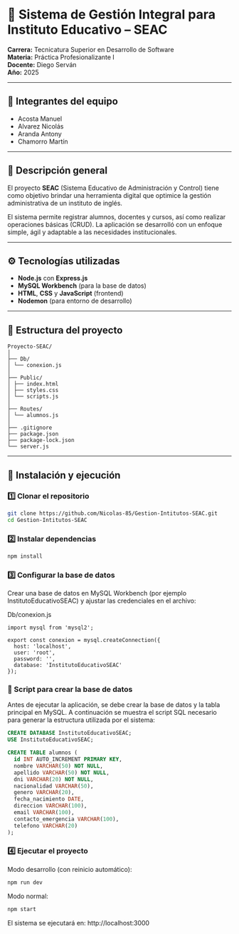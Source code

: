 # 🧩 Sistema de Gestión Integral para Instituto Educativo – SEAC

**Carrera:** Tecnicatura Superior en Desarrollo de Software  
**Materia:** Práctica Profesionalizante I  
**Docente:** Diego Serván  
**Año:** 2025  

---

## 👥 Integrantes del equipo
- Acosta Manuel  
- Alvarez Nicolás  
- Aranda Antony  
- Chamorro Martín  

---

## 🎯 Descripción general

El proyecto **SEAC** (Sistema Educativo de Administración y Control) tiene como objetivo brindar una herramienta digital que optimice la gestión administrativa de un instituto de inglés.

El sistema permite registrar alumnos, docentes y cursos, así como realizar operaciones básicas (CRUD). La aplicación se desarrolló con un enfoque simple, ágil y adaptable a las necesidades institucionales.

---

## ⚙️ Tecnologías utilizadas

- **Node.js** con **Express.js**
- **MySQL Workbench** (para la base de datos)
- **HTML**, **CSS** y **JavaScript** (frontend)
- **Nodemon** (para entorno de desarrollo)

---

## 🧱 Estructura del proyecto
```
Proyecto-SEAC/
│
├── Db/
│ └── conexion.js
│
├── Public/
│ ├── index.html
│ ├── styles.css
│ └── scripts.js
│
├── Routes/
│ └── alumnos.js
│
├── .gitignore
├── package.json
├── package-lock.json
└── server.js
```
---

## 🚀 Instalación y ejecución

### 1️⃣ Clonar el repositorio
```bash
git clone https://github.com/Nicolas-85/Gestion-Intitutos-SEAC.git
cd Gestion-Intitutos-SEAC
```

### 2️⃣ Instalar dependencias
```bash
npm install
```

### 3️⃣ Configurar la base de datos
Crear una base de datos en MySQL Workbench (por ejemplo InstitutoEducativoSEAC)
y ajustar las credenciales en el archivo:

Db/conexion.js
```JS
import mysql from 'mysql2';

export const conexion = mysql.createConnection({
  host: 'localhost',
  user: 'root',
  password: '',
  database: 'InstitutoEducativoSEAC'
});
```

### 💾 Script para crear la base de datos

Antes de ejecutar la aplicación, se debe crear la base de datos y la tabla principal en MySQL.
A continuación se muestra el script SQL necesario para generar la estructura utilizada por el sistema:

```Sql
CREATE DATABASE InstitutoEducativoSEAC;
USE InstitutoEducativoSEAC;

CREATE TABLE alumnos (
  id INT AUTO_INCREMENT PRIMARY KEY,
  nombre VARCHAR(50) NOT NULL,
  apellido VARCHAR(50) NOT NULL,
  dni VARCHAR(20) NOT NULL,
  nacionalidad VARCHAR(50),
  genero VARCHAR(20),
  fecha_nacimiento DATE,
  direccion VARCHAR(100),
  email VARCHAR(100),
  contacto_emergencia VARCHAR(100),
  telefono VARCHAR(20)
);
```

### 4️⃣ Ejecutar el proyecto

Modo desarrollo (con reinicio automático):
```bash
npm run dev
```

Modo normal:
```bash
npm start
```

El sistema se ejecutará en:
http://localhost:3000
